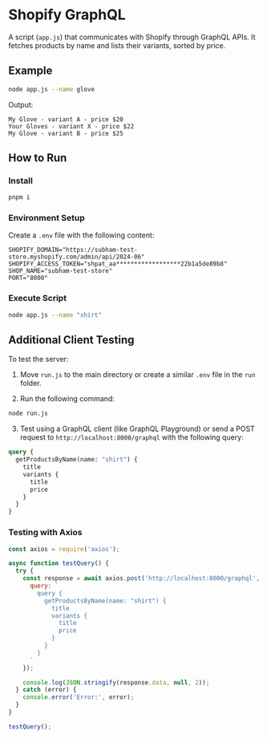 # Shopify GraphQL

A script (`app.js`) that communicates with Shopify through GraphQL APIs. It fetches products by name and lists their variants, sorted by price.

## Example

```bash
node app.js --name glove
```

Output:
```
My Glove - variant A - price $20
Your Gloves - variant X - price $22
My Glove - variant B - price $25
```

## How to Run

### Install

```bash
pnpm i
```

### Environment Setup

Create a `.env` file with the following content:

```
SHOPIFY_DOMAIN="https://subham-test-store.myshopify.com/admin/api/2024-06"
SHOPIFY_ACCESS_TOKEN="shpat_aa******************22b1a5de89b8"
SHOP_NAME="subham-test-store"
PORT="8000"
```

### Execute Script

```bash
node app.js --name "shirt"
```

## Additional Client Testing

To test the server:

1. Move `run.js` to the main directory or create a similar `.env` file in the `run` folder.

2. Run the following command:

```bash
node run.js
```

3. Test using a GraphQL client (like GraphQL Playground) or send a POST request to `http://localhost:8000/graphql` with the following query:

```graphql
query {
  getProductsByName(name: "shirt") {
    title
    variants {
      title
      price
    }
  }
}
```

### Testing with Axios

```js
const axios = require('axios');

async function testQuery() {
  try {
    const response = await axios.post('http://localhost:8000/graphql', {
      query: `
        query {
          getProductsByName(name: "shirt") {
            title
            variants {
              title
              price
            }
          }
        }
      `
    });

    console.log(JSON.stringify(response.data, null, 2));
  } catch (error) {
    console.error('Error:', error);
  }
}

testQuery();
```

